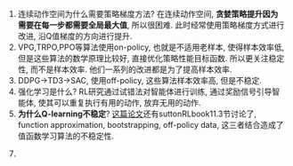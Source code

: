 1. 连续动作空间为什么需要策略梯度方法?
在连续动作空间, **贪婪策略提升因为需要在每一步都需要全局最大值**, 所以很困难. 此时经常使用策略梯度方式进行改进, 沿Q值梯度的方向进行提升.
2. VPG,TRPO,PPO等算法使用on-policy, 也就是不适用老样本, 使得样本效率低, 但是这些算法的数学原理比较好, 直接优化策略性能目标函数. 所以更关注稳定性, 而不是样本效率. 他们一系列的改进都是为了提高样本效率. 
3. DDPG->TD3->SAC, 使用off-policy, 这些算法样本效率高, 但是不稳定.
4. 强化学习是什么? 
   RL研究通过试错法对智能体进行训练, 通过奖励信号引导智能体, 使其可以重复执行有用的动作, 放弃无用的动作.
5. **为什么Q-learning不稳定**? 
   [这篇论文](http://web.mit.edu/jnt/www/Papers/J063-97-bvr-td.pdf)还有suttonRLbook11.3节讨论了, function approximation, bootstrapping, off-policy data, 这三者结合造成了值函数学习算法的不稳定性.
<!-- 6. **PPO为什么使用重要性采样**? 为什么DQN就可以使用off-policy?
   off-policy 在AC架构中不太适用, 因为AC使用off-policy时行动策略会对参数更新产生很大的影响, 如果行动策略对动作有偏向, TD更新时, 目标网络也会有偏向.如图所示
   | ![](img/2020_12_26_18_38_29.png) | ![](img/2020_12_26_18_38_44.png) | ![](img/2020_12_26_18_45_01.png) |
   | :------------------------------: | :------------------------------: | :------------------------------: |
   |              fig 1               |              fig 2               |              fig 3               |
   而重要性采样可以一定程度上缓解这个问题, 用$$P(a)/B(a)$$对TD-error进行加权, 可以缓解TD误差对权重的影响,如图3.
   而DQN可以,因为更新Q值和策略无关, 从同一个动作出发到达不同状态,其概率由环境模型决定, 与行动策略无关; 另外DQN的更新是有目标的, 不会让行动策略带跑, 但是PG算法更新时会不断远离原来的策略分布,所以要把握好远离的次数和比例都得控制好. -->
7. 